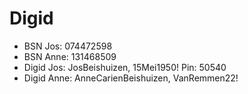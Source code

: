 # Digid
- BSN Jos: 074472598
- BSN Anne: 131468509
- Digid Jos: JosBeishuizen, 15Mei1950! Pin: 50540
- Digid Anne: AnneCarienBeishuizen, VanRemmen22!